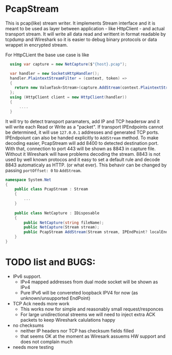# PcapStream

This is pcap(like) stream writer. It implements Stream interface and it is meant to be used as layer between application - like HttpClient - and actual transport stream. It will write all data read and writtent in format readable by tcpdump and Wireshark so it is easier to debug binary protocols or data wrappet in encrypted stream.

For HttpCLient the base use case is like 
```c#
  using var capture = new NetCapture($"{host}.pcap");

  var handler = new SocketsHttpHandler();
  handler.PlaintextStreamFilter = (context, token) => 
  { 
    return new ValueTask<Stream>(capture.AddStream(context.PlaintextStream)); 
  };
  using (HttpClient client = new HttpClient(handler))
  {
      ....
  }
```

It will try to detect transport paramaters, add IP and TCP headersw and it will write each Read or Write as a "packet". If transport IPEndpoints cannot be determined, it will use `127.0.0.1` addresses and generated TCP ports. IPEndpoiunt can also be handed explicitly to `AddStream` method. 
To make decoding easier, PcapStream will add 8400 to detected destination port. With that, connection to port 443 will be shown as 8843 in capture file. Without it Wireshark will have problems decoding the stream. 8843 is not used by well known protocos and it easy to set a default rule and decode 8843 automaticaly as HTTP. (or what ever). This behavir can be changed by passing `portOffset: 0` to `AddStream`.

```c#
namespace System.Net
{
    public class PcapStream : Stream
    {
        ...
    }
    
    public class NetCapture : IDisposable
    {
        public NetCapture(string fileName);
        public NetCapture(Stream stream);
        public PcapStream AddStream(Stream stream, IPEndPoint? localEndPoint = null, IPEndPoint? remoteEndPoint = null, int portOffset = defaultPortOffset)
    }
}
```
# TODO list and BUGS:
- IPv6 support. 
  - IPv4 mapped addresses from dual mode socket will be shown as IPv4
  - Pure IPv6 will be convereted loopback IPV4 for now (as unknown/unsupported EndPoint)
- TCP Ack needs more work
  - This works now for simple and reasonably small request/responces
  - For large unidirectional streems we will need to inject extra ACK packets to keep Wireshark calulations happy
- no checksums
  - neither IP headers nor TCP has checksum fields filled
  - that seems OK at the moment as Wiresark assuems HW support and does not complain much
- needs more testing
  
